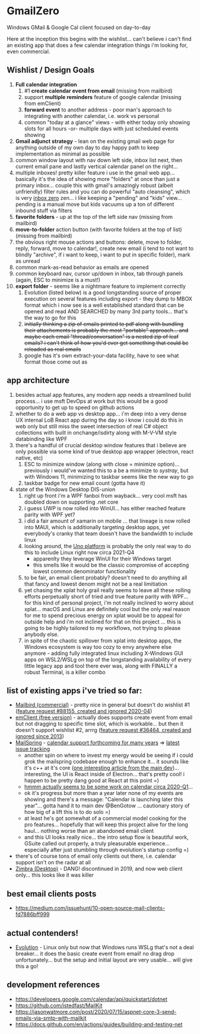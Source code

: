 # GmailZero
Windows GMail &amp; Google Cal client focused on day-to-day

Here at the inception this begins with the wishlist... can't believe i can't find an existing app that does a few calendar integration things i'm looking for, even commercial.

## Wishlist / Design Goals
1. **Full calendar integration**
   1. #1 **create calendar event from email** (missing from mailbird)
   1. support **multiple reminders** feature of google calendar (missing from emClient)
   1. **forward event** to another address - poor man's approach to integrating with another calendar, i.e. work vs personal
   1. common "today at a glance" views - with either today only showing slots for all hours -or- multiple days with just scheduled events showing
1. **Gmail adjunct strategy** - lean on the existing gmail web page for anything outside of my own day to day happy path to keep implementation as minimal as possible
1. common window layout with nav down left side, inbox list next, then current email pane and lastly vertical calendar panel on the right...
1. multiple inboxes! pretty killer feature i use in the gmail web app... basically it's the idea of showing more "folders" at once than just a primary inbox... couple this with gmail's amazingly robust (albeit unfriendly) filter rules and you can do powerful "auto cleansing", which is very [inbox zero](https://en.wikipedia.org/wiki/Merlin_Mann) zen... i like keeping a "pending" and "kids" view... pending is a manual move but kids vacuums up a ton of different inbound stuff via filters
1. **favorite folders** - up at the top of the left side nav (missing from mailbird)
1. **move-to-folder** action button (with favorite folders at the top of list) (missing from mailbird)
1. the obvious right mouse actions and buttons: delete, move to folder, reply, forward, move to calendar!, create new email (i tend to not want to blindly "archive", if i want to keep, i want to put in specific folder), mark as unread
1. common mark-as-read behavior as emails are opened
1. common keyboard nav, cursor up/down in inbox, tab through panels (again, ESC to minimize is a must!)
1. **export folder** - seems like a nightmare feature to implement correctly
   1. Evolution (listed below) is a good longstanding source of proper execution on several features including export - they dump to MBOX format which i now see is a well established standard that can be opened and read AND SEARCHED by many 3rd party tools... that's the way to go for this
   1. <s>initially thinking a zip of emails printed to pdf along with bundling their attachements is probably the most "portable" approach... and maybe each email "thread/conversation" is a nested zip of leaf emails? i can't think of how you'd ever get something that could be reloaded as real emails</s>
   1. google has it's own extract-your-data facility, have to see what format those come out as

## app architecture
1. besides actual app features, any modern app needs a streamlined build process... i use msft DevOps at work but this would be a good opportunity to get up to speed on github actions
1. whether to do a web app vs desktop app... i'm deep into a very dense UX internal LoB React app during the day so i know i could do this in web only but still miss the sweet intersection of real C# object collections with built in onchange/isdirty along with M-V-VM style databinding like WPF
1. there's a handful of crucial desktop window features that i believe are only possible via some kind of true desktop app wrapper (electron, react native, etc)
   1. ESC to minimize window (along with close = minimize option)... previously i would've wanted this to a be a minimize to _systray_, but with Windows 11, minimizing to taskbar seems like the new way to go
   1. taskbar badge for new email count (gotta have it)
1. state of the Windows Desktop DIS-union
   1. right up front i'm a WPF fanboi from wayback... very cool msft has doubled down on supporting .net core
   1. i guess UWP is now rolled into WinUI... has either reached feature parity with WPF yet?
   1. i did a fair amount of xamarin on mobile ... that lineage is now rolled into MAUI, which is additionally targeting desktop apps, yet everybody's cranky that team doesn't have the bandwidth to include linux
   1. looking around, the [Uno platform](https://platform.uno/) is probably the only real way to do this to include Linux right now circa 2021-Q4
      - apparenlty they leverage WinUI for their Windows target
      - this smells like it would be the classic compromise of accepting lowest common denominator functionality
   1. to be fair, an email client probably? doesn't need to do anything all that fancy and lowest denom might not be a real limitiation
   1. yet chasing the xplat holy grail really seems to leave all these rolling efforts perpetually short of tried and true feature parity with WPF... for this kind of personal project, i'm not really inclined to worry about xplat... macOS and Linux are definitely cool but the only real reason for me to spend precious energy on xplat would be to appeal for outside help and i'm not inclined for that on this project ... this is going to be highly tailored to my workflows, not trying to please anybody else.
   1. in spite of the chaotic spillover from xplat into desktop apps, the Windows ecosystem is way too cozy to envy anywhere else anymore - adding fully integrated linux including X-Windows GUI apps on WSL2/WSLg on top of the longstanding availability of every little legacy app and tool there ever was, along with FINALLY a robust Terminal, is a killer combo

## list of existing apps i've tried so far:
  - [Mailbird (commercial)](https://mailbird.com) - pretty nice in general but doesn't do wishlist #1 ([feature request #88155, created and ignored 2020-04](https://mailbird.featureupvote.com/suggestions/88155/calendar-convert-email-into-an-appointment-andor-task))
  - [emClient (free version)](https://www.emclient.com/) - actually does supports create event from email but not dragging to specific time slot, which is workable... but then it doesn't support wishlist #2, arrrg ([feature request #36464, created and ignored since 2013](https://forum.emclient.com/t/any-plans-to-support-multiple-reminders-for-calendar-events/36464))
  - [MailSpring](https://getmailspring.com/) - [calendar support forthcoming for many years](https://github.com/Foundry376/Mailspring/issues/199) => [latest issue tracking](https://community.getmailspring.com/t/calendar-support/85/13)
     - another spin on where to invest my energy would be seeing if i could grok the mailspring codebase enough to enhance it... it sounds like it's c++ at it's core ([one interesting article from the main dev](https://community.getmailspring.com/t/a-free-open-source-future-for-mailspring/484))... interesting, the UI is React inside of Electron... that's pretty cool! i happen to be pretty dang good at React at this point =)
     - [hmmm actually seems to be some work on calendar circa 2020-Q1](https://github.com/Foundry376/Mailspring/issues/1492)...
     - ok it's progress but more than a year later none of my events are showing and there's a message: "Calendar is launching later this year"... gotta hand it to main dev @BenGotow ... cautionary story of how big of a lift this is to do solo =)
     - at least he's got somewhat of a commercial model cooking for the pro features... hopefully that will keep this project alive for the long haul... nothing worse than an abandoned email client
     - and this UI looks really nice... the intro setup flow is beautiful work, GSuite called out properly, a truly pleasurable experience... especially after just stumbling through evolution's startup config =)
  - there's of course tons of email only clients out there, i.e. calendar support isn't on the radar at all
  - [Zimbra (Desktop)](https://www.zimbra.com/downloads/zimbra-desktop/) - DANG! discontinued in 2019, and now web client only... this looks like it was killer

## best email clients posts
- https://medium.com/issuehunt/10-open-source-mail-clients-fd7886bff999

## actual contenders!
- [Evolution](https://riseup.net/en/email/clients/evolution) - Linux only but now that Windows runs WSLg that's not a deal breaker... it does the basic create event from email! no drag drop unfortunately... but the setup and initial layout are very usable... will give this a go!

## development references
- https://developers.google.com/calendar/api/quickstart/dotnet
- https://github.com/jstedfast/MailKit
- https://jasonwatmore.com/post/2020/07/15/aspnet-core-3-send-emails-via-smtp-with-mailkit
- https://docs.github.com/en/actions/guides/building-and-testing-net
